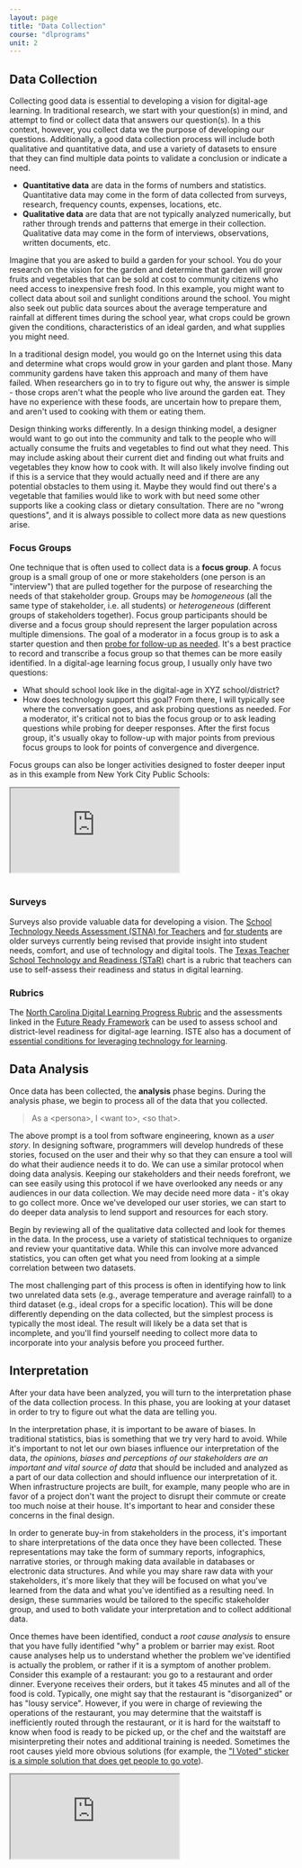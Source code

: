 ```yaml
---
layout: page
title: "Data Collection"
course: "dlprograms"
unit: 2
---
```

## Data Collection
Collecting good data is essential to developing a vision for digital-age learning. In traditional research, we start with your question(s) in mind, and attempt to find or collect data that answers our question(s). In a this context, however, you collect data we the purpose of developing our questions. Additionally, a good data collection process will include both qualitative and quantitative data, and use a variety of datasets to ensure that they can find multiple data points to validate a conclusion or indicate a need. 
* **Quantitative data** are data in the forms of numbers and statistics. Quantitative data may come in the form of data collected from surveys, research, frequency counts, expenses, locations, etc.
* **Qualitative data** are data that are not typically analyzed numerically, but rather through trends and patterns that emerge in their collection. Qualitative data may come in the form of interviews, observations, written documents, etc.

Imagine that you are asked to build a garden for your school. You do your research on the vision for the garden and determine that garden will grow fruits and vegetables that can be sold at cost to community citizens who need access to inexpensive fresh food. In this example, you might want to collect data about soil and sunlight conditions around the school. You might also seek out public data sources about the average temperature and rainfall at different times during the school year, what crops could be grown given the conditions, characteristics of an ideal garden, and what supplies you might need. 

In a traditional design model, you would go on the Internet using this data and determine what crops would grow in your garden and plant those. Many community gardens have taken this approach and many of them have failed. When researchers go in to try to figure out why, the answer is simple - those crops aren't what the people who live around the garden eat. They have no experience with these foods, are uncertain how to prepare them, and aren't used to cooking with them or eating them. 

Design thinking works differently. In a design thinking model, a designer would want to go out into the community and talk to the people who will actually consume the fruits and vegetables to find out what they need. This may include asking about their current diet and finding out what fruits and vegetables they know how to cook with. It will also likely involve finding out if this is a service that they would actually need and if there are any potential obstacles to them using it. Maybe they would find out there's a vegetable that families would like to work with but need some other supports like a cooking class or dietary consultation. There are no "wrong questions", and it is always possible to collect more data as new questions arise.

### Focus Groups
One technique that is often used to collect data is a **focus group**. A focus group is a small group of one or more stakeholders (one person is an "interview") that are pulled together for the purpose of researching the needs of that stakeholder group. Groups may be _homogeneous_ (all the same type of stakeholder, i.e. all students) or _heterogeneous_ (different groups of stakeholders together). Focus group participants should be diverse and a focus group should represent the larger population across multiple dimensions. The goal of a moderator in a focus group is to ask a starter question and then [probe for follow-up as needed][2]. It's a best practice to record and transcribe a focus group so that themes can be more easily identified. In a digital-age learning focus group, I usually only have two questions:
* What should school look like in the digital-age in XYZ school/district?
* How does technology support this goal?
From there, I will typically see where the conversation goes, and ask probing questions as needed. For a moderator, it's critical not to bias the focus group or to ask leading questions while probing for deeper responses. After the first focus group, it's usually okay to follow-up with major points from previous focus groups to look for points of convergence and divergence. 

Focus groups can also be longer activities designed to foster deeper input as in this example from New York City Public Schools:

<div class="embed-responsive embed-responsive-16by9" style="max-height: 500px; width: auto;">
  <iframe class="embed-responsive-item" src="https://www.youtube.com/embed/XIRkVZDILzM?rel=0"></iframe>
</div>
<br/>

### Surveys
Surveys also provide valuable data for developing a vision. The [School Technology Needs Assessment (STNA) for Teachers][3] and [for students][4] are older surveys currently being revised that provide insight into student needs, comfort, and use of technology and digital tools. The [Texas Teacher School Technology and Readiness (STaR)][5] chart is a rubric that teachers can use to self-assess their readiness and status in digital learning.

### Rubrics
The [North Carolina Digital Learning Progress Rubric][6] and the assessments linked in the [Future Ready Framework][7] can be used to assess school and district-level readiness for digital-age learning. ISTE also has a document of [essential conditions for leveraging technology for learning][8].

## Data Analysis
Once data has been collected, the **analysis** phase begins. During the analysis phase, we begin to process all of the data that you collected. 

>As a \<persona\>, I \<want to\>, \<so that\>.

The above prompt is a tool from software engineering, known as a _user story_. In designing software, programmers will develop hundreds of these stories, focused on the user and their why so that they can ensure a tool will do what their audience needs it to do. We can use a similar protocol when doing data analysis. Keeping our stakeholders and their needs forefront, we can see easily using this protocol if we have overlooked any needs or any audiences in our data collection. We may decide need more data - it's okay to go collect more. Once we've developed our user stories, we can start to do deeper data analysis to lend support and resources for each story.

Begin by reviewing all of the qualitative data collected and look for themes in the data. In the process, use a variety of statistical techniques to organize and review your quantitative data. While this can involve more advanced statistics, you can often get what you need from looking at a simple correlation between two datasets. 

The most challenging part of this process is often in identifying how to link two unrelated data sets (e.g., average temperature and average rainfall) to a third dataset (e.g., ideal crops for a specific location). This will be done differently depending on the data collected, but the simplest process is typically the most ideal. The result will likely be a data set that is incomplete, and you'll find yourself needing to collect more data to incorporate into your analysis before you proceed further.

## Interpretation 
After your data have been analyzed, you will turn to the interpretation phase of the data collection process. In this phase, you are looking at your dataset in order to try to figure out what the data are telling you.

In the interpretation phase, it is important to be aware of biases. In traditional statistics, bias is something that we try very hard to avoid. While it's important to not let our own biases influence our interpretation of the data, _the opinions, biases and perceptions of our stakeholders are an important and vital source of data_ that should be included and analyzed as a part of our data collection and should influence our interpretation of it. When infrastructure projects are built, for example, many people who are in favor of a project don't want the project to disrupt their commute or create too much noise at their house. It's important to hear and consider these concerns in the final design.

In order to generate buy-in from stakeholders in the process, it's important to share interpretations of the data once they have been collected. These representations may take the form of summary reports, infographics, narrative stories, or through making data available in databases or electronic data structures. And while you may share raw data with your stakeholders, it's more likely that they will be focused on what you've learned from the data and what you've identified as a resulting need. In design, these summaries would be tailored to the specific stakeholder group, and used to both validate your interpretation and to collect additional data. 

Once themes have been identified, conduct a *root cause analysis* to ensure that you have fully identified "why" a problem or barrier may exist. Root cause analyses help us to understand whether the problem we've identified is actually the problem, or rather if it is a symptom of another problem. Consider this example of a restaurant: you go to a restaurant and order dinner. Everyone receives their orders, but it takes 45 minutes and all of the food is cold. Typically, one might say that the restaurant is "disorganized" or has "lousy service". However, if you were in charge of reviewing the operations of the restaurant, you may determine that the waitstaff is inefficiently routed through the restaurant, or it is hard for the waitstaff to know when food is ready to be picked up, or the chef and the waitstaff are misinterpreting their notes and additional training is needed. Sometimes the root causes yield more obvious solutions (for example, the ["I Voted" sticker is a simple solution that does get people to go vote](https://time.com/4541760/i-voted-sticker-history-origins/)).

<div class="embed-responsive embed-responsive-16by9" style="max-height: 500px; width: auto;">
  <iframe class="embed-responsive-item" src="https://www.youtube.com/embed/T1HF3c-GmvU?rel=0"></iframe>
</div>
<br/>

[1]:	https://balancedscorecard.org/bsc-basics/articles-videos/the-deming-cycle/
[2]:	https://designthinkingformuseums.files.wordpress.com/2013/03/sfmoma-interview-tips-and-questions.pdf
[3]:	https://eval.fi.ncsu.edu/school-technology-needs-assessment-stna/
[4]:	https://eval.fi.ncsu.edu/school-technology-needs-assessment-for-students-stna-s/
[5]:	https://tea.texas.gov/Academics/Learning_Support_and_Programs/Technology_Resources/School_Technology_and_Readiness_Chart
[6]:	https://ncdli.fi.ncsu.edu/rubric/index.html
[7]:	https://dashboard.futurereadyschools.org/framework
[8]:	https://www.iste.org/standards/essential-conditions